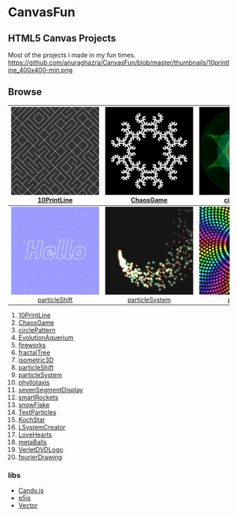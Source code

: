 # CanvasFun

## HTML5 Canvas Projects

Most of the projects i made in my fun times.
https://github.com/anuraghazra/CanvasFun/blob/master/thumbnails/10printline_400x400-min.png

## Browse

| [<img style="min-width:200px" src="./thumbnails/10printline_400x400-min.png" />10PrintLine](https://anuraghazra.github.io/CanvasFun/10PrintLine) | [<img style="min-width:200px" src="./thumbnails/chaosgame_400x400-min.png" />ChaosGame](https://anuraghazra.github.io/CanvasFun/ChaosGame) | [<img style="min-width:200px" src="./thumbnails/circlepattern-min.png" />circlePattern](https://anuraghazra.github.io/CanvasFun/circlePattern) | [<img style="min-width:200px" src="./thumbnails/evolutionAquerium_400x400-min.png" />EvolutionAquerium](https://anuraghazra.github.io/EvolutionAquerium) | [<img style="min-width:200px" src="./thumbnails/fireworks_400x400-min.png" />fireworks](https://anuraghazra.github.io/CanvasFun/fireworks) | [<img style="min-width:200px" src="./thumbnails/frataltree_400x400-min.png" />fractalTree](https://anuraghazra.github.io/CanvasFun/fractalTree) | [<img style="min-width:200px" src="./thumbnails/isometric3d_400x400-min.png" />isometric3D](https://anuraghazra.github.io/CanvasFun/isometric3D) | 
| :-------: | :------: | :------: | :------: | :------: | :------: | :------: | 
| [<img style="min-width:200px" src="./thumbnails/particleshift_400x400-min.png" />particleShift](https://anuraghazra.github.io/CanvasFun/particleShift) | [<img style="min-width:200px" src="./thumbnails/particlesystem_400x400-min.png" />particleSystem](https://anuraghazra.github.io/CanvasFun/particleSystem) | [<img style="min-width:200px" src="./thumbnails/phyllotaxis_400x400-min.gif" />phyllotaxis](https://anuraghazra.github.io/CanvasFun/phyllotaxis) | [<img style="min-width:200px" src="./thumbnails/7segment_400x400-min.png" />sevenSegmentDisplay](https://anuraghazra.github.io/CanvasFun/sevenSegmentDisplay) | [<img style="min-width:200px" src="./thumbnails/smartrockets400x400-min.png" />smartRockets](https://anuraghazra.github.io/CanvasFun/smartRockets) | [<img style="min-width:200px" src="./thumbnails/snowflake_400x400-min.png" />snowFlake](https://anuraghazra.github.io/CanvasFun/snowFlake) | [<img style="min-width:200px" src="./thumbnails/imageParticle_400x400-min.png" />TextParticles](https://anuraghazra.github.io/CanvasFun/TextParticles) | [<img style="min-width:200px" src="./thumbnails/KochStar_400x400-min.png" />KochStar](https://anuraghazra.github.io/CanvasFun/KochStar) | [<img style="min-width:200px" src="./thumbnails/lsystemcreator_400x400-min.png" />LSystemCreator](https://anuraghazra.github.io/CanvasFun/LSystemCreator) | [<img style="min-width:200px" src="./thumbnails/loveHearts_400x400-min.png" />LoveHearts](https://anuraghazra.github.io/CanvasFun/LoveHearts) | [<img style="min-width:200px" src="./thumbnails/loveHearts_400x400-min.png" />LoveHearts](https://anuraghazra.github.io/CanvasFun/LoveHearts)



1. [10PrintLine](https://anuraghazra.github.io/CanvasFun/10PrintLine) 
2. [ChaosGame](https://anuraghazra.github.io/CanvasFun/ChaosGame) 
3. [circlePattern](https://anuraghazra.github.io/CanvasFun/circlePattern) 
4. [EvolutionAquerium](https://anuraghazra.github.io/EvolutionAquerium) 
5. [fireworks](https://anuraghazra.github.io/CanvasFun/fireworks) 
6. [fractalTree](https://anuraghazra.github.io/CanvasFun/fractalTree) 
7. [isometric3D](https://anuraghazra.github.io/CanvasFun/isometric3D) 
8. [particleShift](https://anuraghazra.github.io/CanvasFun/particleShift) 
9. [particleSystem](https://anuraghazra.github.io/CanvasFun/particleSystem) 
10. [phyllotaxis](https://anuraghazra.github.io/CanvasFun/phyllotaxis) 
11. [sevenSegmentDisplay](https://anuraghazra.github.io/CanvasFun/sevenSegmentDisplay)
12. [smartRockets](https://anuraghazra.github.io/CanvasFun/smartRockets) 
13. [snowFlake](https://anuraghazra.github.io/CanvasFun/snowFlake) 
14. [TextParticles](https://anuraghazra.github.io/CanvasFun/TextParticles) 
15. [KochStar](https://anuraghazra.github.io/CanvasFun/KochStar) 
16. [LSystemCreator](https://anuraghazra.github.io/LSystemCreator) 
17. [LoveHearts](https://anuraghazra.github.io/CanvasFun/LoveHearts) 
18. [metaBalls](https://anuraghazra.github.io/CanvasFun/metaBalls) 
19. [VerletDVDLogo](https://anuraghazra.github.io/CanvasFun/VerletDVDLogo) 
20. [fourierDrawing](https://anuraghazra.github.io/CanvasFun/fourierDrawing) 


### libs
* [Candy.js](https://github.com/anuraghazra/Candy.js)
* [p5js](https://github.com/processing/p5.js)
* [Vector](https://github.com/anuraghazra/CanvasFun/blob/master/src/lib/Vector.js) 